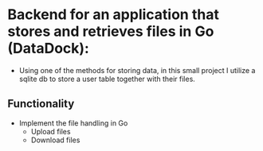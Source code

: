 # Backend for an application that stores and retrieves files in Go (DataDock): 
- Using one of the methods for storing data, in this small project I utilize a sqlite db to store a user table together with their files.

## Functionality

- Implement the file handling in Go
    - Upload files
    - Download files
